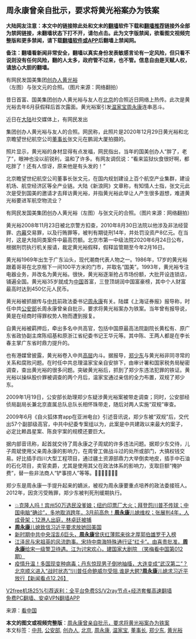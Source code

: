  <h2>周永康曾亲自批示，要求将黄光裕案办为铁案</h2> <p class="notice"><b>大陆网友注意：本文中的链接除此处和文末的<a href="https://github.com/bannedbook/fanqiang" >翻墙</a>软件下载和<a href="https://github.com/killgcd/justmysocks/blob/master/README.md">翻墙推荐</a>链接外全部为禁网链接，未翻墙状态下打不开，请勿点击。此为文字版禁闻，欲看图文视频完整版和更多禁闻，请下载<a href="https://github.com/bannedbook/fanqiang">翻墙软件或APP</a>后翻墙上禁闻网。</p><p>备注：翻墙看新闻非常安全，翻墙以真实身份发表敏感言论有一定风险，但只看不说则没有任何风险，翻的人太多，政府管不过来，也不管。信息自由是天赋人权，请放心大胆的翻墙。</b></p>  <div class="entry"> <p id="conimg">有网民发国美集团<a href="https://www.bannedbook.org/bnews/tag/%E5%88%9B%E5%8A%9E%E4%BA%BA/" class="st_tag internal_tag" rel="tag" title="标签 创办人 下的日志">创办人</a><a href="https://www.bannedbook.org/bnews/tag/%e9%bb%84%e5%85%89%e8%a3%95/" class="st_tag internal_tag" rel="tag" title="标签 黄光裕 下的日志">黄光裕</a>（左图）与张文元的合照。（图片来源：网络翻拍）</p> <p>昔日首富、国美集团创办人黄光裕与友人在<a href="https://www.bannedbook.org/bnews/tag/%e5%8c%97%e4%ba%ac/" class="st_tag internal_tag" rel="tag" title="标签 北京 下的日志">北京</a>的合照近日网络上热传。此次是黄光裕去年6月获假释后首次露面。黄光裕案引发<a href="https://www.bannedbook.org/bnews/tag/%e6%b8%a9%e5%ae%b6%e5%ae%9d/" class="st_tag internal_tag" rel="tag" title="标签 温家宝 下的日志">温家宝</a><span class='wp_keywordlink'><a href="https://www.bannedbook.org/forum2/topic2891.html" title="《周永康其人》《周永康传》" target="_blank">周永康</a></span>连串恶斗。</p> <p>近日在<span class='wp_keywordlink_affiliate'><a href="https://www.bannedbook.org/" title="大陆" target="_blank">大陆</a></span>社交媒体上，有网民发出</p> <p>集团创办人黄光裕与友人的合照。网民称，此照片是2020年12月29日黄光裕和北京瞻望世纪航空公司<a href="https://www.bannedbook.org/bnews/tag/%e8%91%a3%e4%ba%8b%e9%95%bf/" class="st_tag internal_tag" rel="tag" title="标签 董事长 下的日志">董事长</a>张文元在鹏润大厦拍摄的。</p>  <p>照片显示，黄光裕的身材显得有点发福，网民指出，当年的国美创办人“胖了，老了”，眼神也没以前锐利，温和了许多。有网友调侃说：“看来监狱伙食很好啊，都吃胖了！还有人惊讶，原来他是有头发的！”</p> <p>北京瞻望世纪航空公司董事长张文元，在国内规划建设上百个航空产业集群，建设机场、航空经济区等全产业链。大陆《新浪网》文章称，有知情人士指，张文元此次是受到国美的邀请才去拜访黄光裕，并指黄光裕此举让人产生很多遐想，难道黄光裕要进军航空物流业？</p> <p>有网民发国美集团创办人黄光裕（左图）与张文元的合照。（图片来源：网络翻拍）</p> <p>黄光裕2008年11月23日被北京警方扣查，2010年8月30日法院以他涉及非法经营罪、<span class='wp_keywordlink_affiliate'><a href="https://www.bannedbook.org/bnews/ccpdope/" title="中共高层内幕" target="_blank">内幕</a></span>交易罪，以及行贿罪等，被判有期徒刑14年，并处罚没资产8亿元。在当时，这是大陆同类案件中最高罚额。北京市第一中级法院2020年6月24日公布，根据刑罚执行机关报请，裁定黄光裕假释，假释监管期至今年2月16日。</p>  <p>黄光裕1969年出生于广东汕头，现代潮商代表人物之一。1986年，17岁的黄光裕跟着哥哥在北京租下一间100平方米的门市，并取名“国美”。1993年，黄光裕专注电器业务，并改名为黄光裕。很快，黄光裕逐渐抢占市场份额，大批开设连锁店，铺遍全国。黄光裕35岁就成为<span class='wp_keywordlink_affiliate'><a href="https://www.bannedbook.org/" title="中国" target="_blank">中国</a></span>首富，三登顶胡润中国富豪榜，其中个人财富最高时达到450亿元人民币。</p> <p>黄光裕被抓据传与<a href="https://www.bannedbook.org/bnews/tag/%e4%b8%ad%e5%85%b1/" class="st_tag internal_tag" rel="tag" title="标签 中共 下的日志">中共</a>前政法委书记<a href="https://www.bannedbook.org/bnews/tag/%e5%91%a8%e6%b0%b8%e5%ba%b7/" class="st_tag internal_tag" rel="tag" title="标签 周永康 下的日志">周永康</a>有关。陆媒《上海证券报》报导称，时任中共<a href="https://www.bannedbook.org/bnews/tag/%e5%85%ac%e5%ae%89%e9%83%a8/" class="st_tag internal_tag" rel="tag" title="标签 公安部 下的日志">公安部</a>长周永康曾亲自批示，要求将黄光裕案办为铁案。当年曾有报导说，黄是在经商时得罪权势人物而遭到报复。</p> <p>自黄光裕被羁押后，牵出多名中共高官，包括中国原最高法院副院长黄松有、原广东省政协副主席陈绍基和原浙江省纪委书记王华元等。其中陈、王两人都是在李长春主掌广东省时鼎力提升的。</p> <p>也有港媒曾披露，黄光裕卷入中共<span class='wp_keywordlink_affiliate'><a href="https://www.bannedbook.org/bnews/ccpdope/" title="中共高层内幕" target="_blank">高层</a></span>内斗。据报导，<a href="https://www.bannedbook.org/bnews/tag/%e9%83%91%e5%b0%91%e4%b8%9c/" class="st_tag internal_tag" rel="tag" title="标签 郑少东 下的日志">郑少东</a>与黄光裕非同寻常的关系和腐败问题。在时任中共总理温家宝亲自安排下，由审计署和国家税务局秘密调查，查出黄光裕的很多问题。突破黄光裕后，抓到了郑少东违法犯罪的铁证。黄光裕以操纵股价罪被调查的两个月后，温家宝通过亲信的全力布置，双规了郑少东。</p>  <p>2009年1月19日，公安部长助理郑少东疑涉黄光裕案被带走调查；同时，公安部经侦局副局长兼北京直属总队总队长相怀珠带走，随后对两人实施“双规”审查。</p> <p>2009年6月《自火狐体育app在亚洲电台》引述音讯说，郑少东被“双规”后，交代出57个副部级高官，中共中纪委专案组以为，此案是中共建政以来最大的案子，必定比赖昌星案、陈良宇案的规模还要巨大。</p> <p>据内部音讯称，起首就交待了周永康之子周斌的许多违法问题。据郑少东交待，儿子周斌使用父亲周永康的影响力，在周曾工做战斗过的处所或部门，大搞权钱交易。好比插手四川大型工程项目，通过疆土资源部鼎力大举倒卖地皮，插手中石油的石化项目，卖官卖爵，尤其是使用其父在政法体系的影响力，支取巨额“掩护费”，替一些非法商人“铲事捞人”等等。</p> <p>郑少东是周永康一手提升起来的嫡派，被视为周永康要重点培养的政法委接班人。2012年，因贪污受贿罪，郑少东被判死刑缓期执行。</p>  <ul class='op-related-articles' title='相关阅读'> <li><a href='https://www.bannedbook.org/bnews/bannedvideo/20201229/1457074.html' target='_blank'>💥克隆人吗！宾州50万选民没爹娘；纽约印票厂大火；拜登怨川普不传球；中国电脑“确诊”，多地取消跨年，3月前高危！<b>周永康</b>儿媳维权；张展判4年，人成骨架；12港人出庭，林卓廷被捕</a></li> <li><a href='https://www.bannedbook.org/bnews/ssgc/20201228/1456657.html' target='_blank'><b>周永康</b>儿媳致信习近平要求放她回美国</a></li> <li><a href='https://www.bannedbook.org/bnews/comments/20201228/1456655.html' target='_blank'>新时期中共中央淫乱6巨头，<b>周永康</b>曾庆红薄熙来徐才厚郭伯雄罗干入榜</a></li> <li><a href='https://www.bannedbook.org/bnews/comments/20201227/1455912.html' target='_blank'>江泽民与宋祖英的风流韵事。宋持中南海特殊通行证“红卡”。由喜贵批准，<b>周永康</b>给宋一级警卫待遇。江为讨宋欢心，建国家大剧院 （笑梅看中国第012期）</a></li> <li><a href='https://www.bannedbook.org/bnews/bannedvideo/20201227/1455755.html' target='_blank'>疫情升温！多国现变种病毒；丹东惊现男子倒地抽搐，大连变成“武汉第二”？北京顺义进入“战时状态”!川普任命鲍威尔受阻,谁是大鳄?<b>周永康</b>儿媳求习近平放行【新闻看点12.26】</a></li> </ul> <p class="texttj"> <a href="https://www.bannedbook.org/forum23/topic22702.html" target="_blank">V2free机场25%引荐返利：全平台免费SS/V2ray节点+经济套餐高速翻墙</a><br/> <a href="https://github.com/bannedbook/fanqiang/wiki/%E7%A6%81%E9%97%BB%E7%BD%91%E5%AE%89%E5%8D%93%E7%BF%BB%E5%A2%99%E6%96%B0%E9%97%BBAPP" target="_blank">免费PC翻墙、安卓VPN翻墙APP</a></p><p> 来源：<span class='wp_keywordlink_affiliate'><a href="https://www.secretchina.com/" title="看中国" target="_blank">看中国</a></span> </p><a name='sharetosocial'></a>       <div><b>本文的图文或视频完整版</b>：<a href='https://www.bannedbook.org/bnews/cbnews/20210102/1459643.html'>周永康曾亲自批示，要求将黄光裕案办为铁案</a></div>  </div><!--END ENTRY--> <div class="postfooter"> <div>本文标签：<a href="https://www.bannedbook.org/bnews/tag/%e4%b8%ad%e5%85%b1/" rel="tag">中共</a>, <a href="https://www.bannedbook.org/bnews/tag/%e5%85%ac%e5%ae%89%e9%83%a8/" rel="tag">公安部</a>, <a href="https://www.bannedbook.org/bnews/tag/%E5%88%9B%E5%8A%9E%E4%BA%BA/" rel="tag">创办人</a>, <a href="https://www.bannedbook.org/bnews/tag/%e5%8c%97%e4%ba%ac/" rel="tag">北京</a>, <a href="https://www.bannedbook.org/bnews/tag/%e5%91%a8%e6%b0%b8%e5%ba%b7/" rel="tag">周永康</a>, <a href="https://www.bannedbook.org/bnews/tag/%e6%b8%a9%e5%ae%b6%e5%ae%9d/" rel="tag">温家宝</a>, <a href="https://www.bannedbook.org/bnews/tag/%e8%91%a3%e4%ba%8b%e9%95%bf/" rel="tag">董事长</a>, <a href="https://www.bannedbook.org/bnews/tag/%e9%83%91%e5%b0%91%e4%b8%9c/" rel="tag">郑少东</a>, <a href="https://www.bannedbook.org/bnews/tag/%e9%bb%84%e5%85%89%e8%a3%95/" rel="tag">黄光裕</a></div>  </div><!--END POSTFOOTER--> 